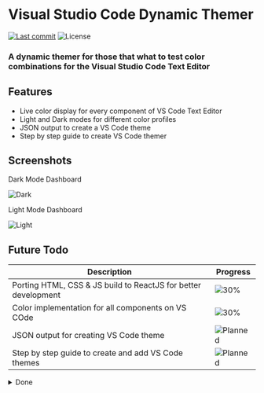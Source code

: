 # Visual Studio Code Dynamic Themer

[![Last commit](https://img.shields.io/github/last-commit/mtinife/vs-themer?style=for-the-badge)](https://github.com/mtinife/vs-themer/commits/main)
![License](https://img.shields.io/github/license/mtinife/vs-themer?style=for-the-badge)

### A dynamic themer for those that what to test color combinations for the Visual Studio Code Text Editor

## Features

- Live color display for every component of VS Code Text Editor
- Light and Dark modes for different color profiles
- JSON output to create a VS Code theme 
- Step by step guide to create VS Code themer

## Screenshots

Dark Mode Dashboard

![Dark](./.screenshots/themer-front-page-dark.png.png)

Light Mode Dashboard

![Light](./.screenshots/themer-front-page-light.png.png)

## Future Todo 

| Description                                                          | Progress                                                           |
|----------------------------------------------------------------------|--------------------------------------------------------------------|
| Porting HTML, CSS & JS build to ReactJS for better development  | ![30%](https://progress-bar.dev/50/?title=progres)                 |
| Color implementation for all components on VS COde  | ![30%](https://progress-bar.dev/50/?title=planned)                 |
| JSON output for creating VS Code theme                                                         | ![Planned](https://progress-bar.dev/0/?title=planned&color=b8860b) |
| Step by step guide to create and add VS Code themes                         | ![Planned](https://progress-bar.dev/0/?title=planned&color=b8860b) |

<details>
<summary>Done</summary>

| Description                                     | Progress                                                       |
|-------------------------------------------------|----------------------------------------------------------------|
| Logo design                     | ![100%](https://progress-bar.dev/100/?title=done&color=555555) |
| Application design wireframes | ![100%](https://progress-bar.dev/100/?title=done&color=555555) |
| VS Code Theme build research | ![100%](https://progress-bar.dev/100/?title=done&color=555555) |
</details>
